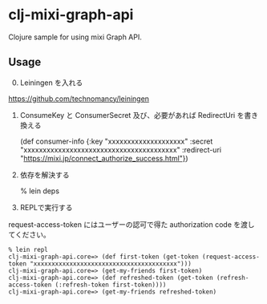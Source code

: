 # clj-mixi-graph-api

Clojure sample for using mixi Graph API.

## Usage

0. Leiningen を入れる

https://github.com/technomancy/leiningen 


1. ConsumeKey と ConsumerSecret 及び、必要があれば RedirectUri を書き換える

    (def consumer-info
      {:key          "xxxxxxxxxxxxxxxxxxxx"
       :secret       "xxxxxxxxxxxxxxxxxxxxxxxxxxxxxxxxxxxxxxxx"
       :redirect-uri "https://mixi.jp/connect_authorize_success.html"})

2. 依存を解決する

    % lein deps

2. REPLで実行する

request-access-token にはユーザーの認可で得た authorization code を渡してください。

    % lein repl
    clj-mixi-graph-api.core=> (def first-token (get-token (request-access-token "xxxxxxxxxxxxxxxxxxxxxxxxxxxxxxxxxxxxxxxx")))
    clj-mixi-graph-api.core=> (get-my-friends first-token)
    clj-mixi-graph-api.core=> (def refreshed-token (get-token (refresh-access-token (:refresh-token first-token))))
    clj-mixi-graph-api.core=> (get-my-friends refreshed-token)

